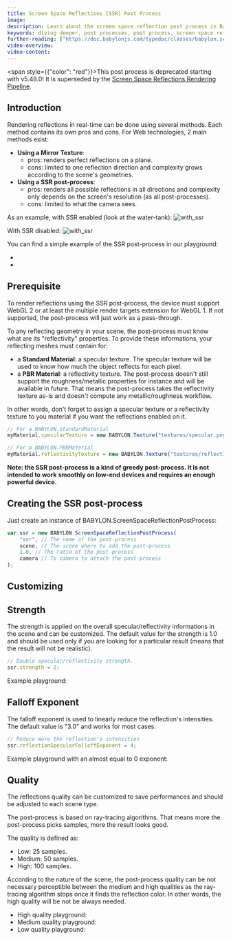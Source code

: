 ```yaml
---
title: Screen Space Reflections (SSR) Post Process
image: 
description: Learn about the screen space reflection post process in Babylon.js.
keywords: diving deeper, post processes, post process, screen space reflection, reflection, SSR
further-reading: ["https://doc.babylonjs.com/typedoc/classes/babylon.screenspacereflectionpostprocess"]
video-overview:
video-content:
---
```


<span style={{"color": "red"}}>This post process is deprecated starting with v5.48.0! It is superseded by the [Screen Space Reflections Rendering Pipeline](/features/featuresDeepDive/postProcesses/SSRRenderingPipeline).</span>

## Introduction
Rendering reflections in real-time can be done using several methods. Each method contains its own pros and cons. For Web technologies, 2 main methods exist:
* **Using a Mirror Texture**:
    * pros: renders perfect reflections on a plane.
    * cons: limited to one reflection direction and complexity grows according to the scene's geometries.
* **Using a SSR post-process**:
    * pros: renders all possible reflections in all directions and complexity only depends on the screen's resolution (as all post-processes).
    * cons: limited to what the camera sees.

As an example, with SSR enabled (look at the water-tank):
![with_ssr](/img/how_to/screenSpaceReflectionsPostProcess/with_ssr.png)

With SSR disabled:
![with_ssr](/img/how_to/screenSpaceReflectionsPostProcess/without_ssr.png)

You can find a simple example of the SSR post-process in our playground: 
- <Playground id="#PIZ1GK" title="SSR Post Process Example - Standard material" description="Simple example of the screen space reflection Post Process, with Standard material"/>
- <Playground id="#PIZ1GK#303" title="SSR Post Process Example - PBR material" description="Simple example of the screen space reflection Post Process, with PBR material"/>

## Prerequisite
To render reflections using the SSR post-process, the device must support WebGL 2 or at least the multiple render targets extension for WebGL 1. If not supported, the post-process will just work as a pass-through.

To any reflecting geometry in your scene, the post-process must know what are its "reflectivity" properties. To provide these informations, your reflecting meshes must contain for:
* a **Standard Material**: a specular texture. The specular texture will be used to know how much the object reflects for each pixel.
* a **PBR Material**: a reflectivity texture. The post-process doesn't still support the roughness/metallic properties for instance and will be available in future. That means the post-process takes the reflectivity texture as-is and doesn't compute any metallic/roughness workflow.

In other words, don't forget to assign a specular texture or a reflectivity texture to you material if you want the reflections enabled on it.

```javascript
// For a BABYLON.StandardMaterial
myMaterial.specularTexture = new BABYLON.Texture("textures/specular.png", scene);
```

```javascript
// For a BABYLON.PBRMaterial
myMaterial.reflectivityTexture = new BABYLON.Texture("textures/reflectivity.png", scene);
```

**Note: the SSR post-process is a kind of greedy post-process. It is not intended to work smoothly on low-end devices and requires an enough powerful device.**

## Creating the SSR post-process
Just create an instance of BABYLON.ScreenSpaceReflectionPostProcess:
```javascript
var ssr = new BABYLON.ScreenSpaceReflectionPostProcess(
    "ssr", // The name of the post-process
    scene, // The scene where to add the post-process
    1.0, // The ratio of the post-process
    camera // To camera to attach the post-process
); 
```

## Customizing

## Strength
The strength is applied on the overall specular/reflectivity informations in the scene and can be customized. The default value for the strength is 1.0 and should be used only if you are looking for a particular result (means that the result will not be realistic).

```javascript
// Double specular/reflectivity strength.
ssr.strength = 2;
```

Example playground: <Playground id="#PIZ1GK#3" title="SSR Reflective Strength Example" description="Simple example of the reflective strength of the screen space reflection post process."/>

## Falloff Exponent
The falloff exponent is used to linearly reduce the reflection's intensities. The default value is "3.0" and works for most cases.

```javascript
// Reduce more the reflection's intensities
ssr.reflectionSpecularFalloffExponent = 4;
```

Example playground with an almost equal to 0 exponent: <Playground id="#PIZ1GK#2" title="SSR Falloff Example" description="Simple example falloff in the screen space reflection post process."/>

## Quality
The reflections quality can be customized to save performances and should be adjusted to each scene type. 

The post-process is based on ray-tracing algorithms. That means more the post-process picks samples, more the result looks good.

The quality is defined as:
* Low: 25 samples.
* Medium: 50 samples.
* High: 100 samples.

According to the nature of the scene, the post-process quality can be not necessary perceptible between the medium and high qualities as the ray-tracing algorithm stops once it finds the reflection color. In other words, the high quality will be not be always needed.

- High quality playground: <Playground id="#PIZ1GK#7" title="High Quality SSR Example" description="Example of high quality screen space reflections."/>
- Medium quality playground: <Playground id="#PIZ1GK#5" title="Medium Quality SSR Example" description="Example of medium quality screen space reflections."/>
- Low quality playground: <Playground id="#PIZ1GK#6" title="Low Quality SSR Example" description="Example of low quality screen space reflections."/>